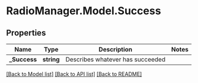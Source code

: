 # RadioManager.Model.Success
## Properties

Name | Type | Description | Notes
------------ | ------------- | ------------- | -------------
**_Success** | **string** | Describes whatever has succeeded | 

[[Back to Model list]](../README.md#documentation-for-models) [[Back to API list]](../README.md#documentation-for-api-endpoints) [[Back to README]](../README.md)

